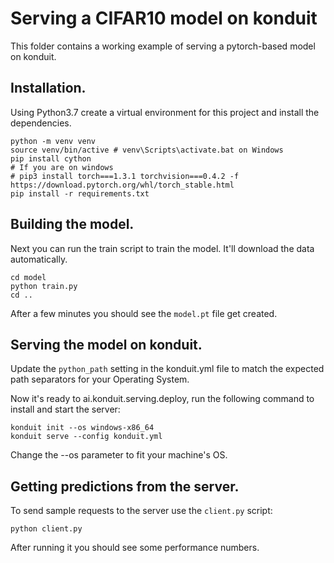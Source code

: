 # Serving a CIFAR10 model on konduit

This folder contains a working example of serving a pytorch-based model on konduit.

## Installation.

Using Python3.7 create a virtual environment for this project and install the
dependencies.

```shell script
python -m venv venv
source venv/bin/active # venv\Scripts\activate.bat on Windows
pip install cython
# If you are on windows
# pip3 install torch===1.3.1 torchvision===0.4.2 -f https://download.pytorch.org/whl/torch_stable.html
pip install -r requirements.txt
```

## Building the model.
Next you can run the train script to train the model.  It'll download the data 
automatically.

```shell script
cd model
python train.py
cd ..
```

After a few minutes you should see the `model.pt` file get created.

## Serving the model on konduit.

Update the `python_path` setting in the konduit.yml file to match the expected
path separators for your Operating System.

Now it's ready to ai.konduit.serving.deploy, run the following command to install and start the server:

```shell script
konduit init --os windows-x86_64
konduit serve --config konduit.yml
```

Change the --os parameter to fit your machine's OS.

## Getting predictions from the server.

To send sample requests to the server use the `client.py` script:

```shell script
python client.py
```

After running it you should see some performance numbers.
